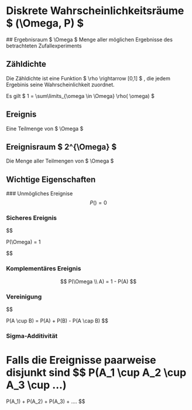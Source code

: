 # Diskrete Wahrscheinlichkeitsräume $ (\Omega, P) $

## Ergebnisraum $ \Omega $
Menge aller möglichen Ergebnisse des betrachteten Zufallexperiments

## Zähldichte


Die Zähldichte ist eine Funktion 
$ \rho \rightarrow [0,1] $
, die jedem Ergebinis seine Wahrscheinlichkeit zuordnet.

Es gilt
$
1 = \sum\limits_{\omega \in \Omega} \rho( \omega)
$

## Ereignis

Eine Teilmenge von $ \Omega $

## Ereignisraum $ 2^{\Omega} $

Die Menge aller Teilmengen von $ \Omega $


## Wichtige Eigenschaften

### Unmögliches Ereignise
$$ P({}) = 0 $$

### Sicheres Ereignis

$$

P(\Omega) = 1

$$

### Komplementäres Ereignis

$$
P(\Omega \\ A) = 1 - P(A)
$$

### Vereinigung

$$

P(A \cup B) =
P(A) + P(B) - P(A \cap B)
$$

### Sigma-Additivität

Falls die Ereignisse paarweise disjunkt sind
$$
P(A_1 \cup A_2 \cup A_3 \cup ...)
=
P(A_1) + P(A_2) + P(A_3) + ....
$$